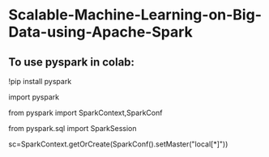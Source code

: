 # Scalable-Machine-Learning-on-Big-Data-using-Apache-Spark

## To use pyspark in colab:

 !pip install pyspark
 
 import pyspark
 
 from pyspark import SparkContext,SparkConf
 
 from pyspark.sql import SparkSession
 
 sc=SparkContext.getOrCreate(SparkConf().setMaster("local[*]"))
